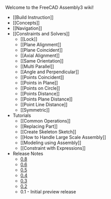 Welcome to the FreeCAD Assembly3 wiki!

* [[Build Instruction]]
* [[Concepts]]
* [[Navigation]]
* [[Constraints and Solvers]]
    * [[Lock]]
    * [[Plane Alignment]]
    * [[Plane Coincident]]
    * [[Axial Alignment]]
    * [[Same Orientation]]
    * [[Multi Parallel]]
    * [[Angle and Perpendicular]]
    * [[Points Coincident]]
    * [[Points in Plane]]
    * [[Points on Circle]]
    * [[Points Distance]]
    * [[Points Plane Distance]]
    * [[Point Line Distance]]
    * [[Symmetric]]
* Tutorials
    * [[Common Operations]]
    * [[Replacing Part]]
    * [[Create Skeleton Sketch]]
    * [[How to Handle Large Scale Assembly]]
    * [[Modeling using Assembly]]
    * [[Constraint with Expressions]]
* Release Notes
    * [0.8](wiki/Release-Notes-0.8)
    * [0.6](wiki/Release-Notes-0.6)
    * [0.5](wiki/Release-Notes-0.5)
    * [0.4](wiki/Release-Notes-0.4)
    * [0.3](wiki/Release-Notes-0.3)
    * [0.2](wiki/Release-Notes-0.2)
    * 0.1 - Initial preview release
